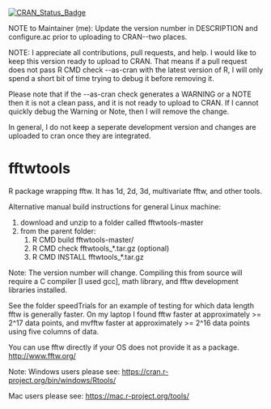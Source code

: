 [![CRAN_Status_Badge](http://www.r-pkg.org/badges/version/fftwtools)](https://cran.r-project.org/package=fftwtools)

NOTE to Maintainer (me): Update the version number in DESCRIPTION and configure.ac prior to uploading to CRAN--two places.


NOTE: 
I appreciate all contributions, pull requests, and help. I would like to keep this version ready to upload to CRAN. That means if a pull request does not pass R CMD check --as-cran with the latest version of R, I will only spend a short bit of time trying to debug it before removing it.

Please note that if the  --as-cran check generates a WARNING or a NOTE then it is not a clean pass, and it is not ready to upload to CRAN. If I cannot quickly debug the Warning or Note, then I will remove the change.

In general, I do not keep a seperate development version and changes are uploaded to cran once they are integrated. 


fftwtools
=========

R package wrapping fftw. It has 1d, 2d, 3d, multivariate fftw, and other tools.

Alternative manual build instructions for general Linux machine:

1) download and unzip to a folder called fftwtools-master
2) from the parent folder:
    1.  R CMD build fftwtools-master/ 
    2.  R CMD check fftwtools_*.tar.gz (optional)
    3.  R CMD INSTALL fftwtools_*.tar.gz 

Note: The version number will change. Compiling this from source will require a C compiler [I used gcc], math library, and fftw development libraries installed. 

See the folder speedTrials for an example of testing for which data length fftw is generally faster. On my laptop I found fftw faster at approximately >= 2^17 data points, and mvfftw faster at approximately >= 2^16 data points using five columns of data.

You can use fftw directly if your OS does not provide it as a package.
http://www.fftw.org/

Note: Windows users please see: 
https://cran.r-project.org/bin/windows/Rtools/

Mac users please see: 
https://mac.r-project.org/tools/
